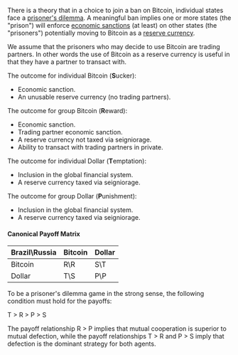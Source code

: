 There is a theory that in a choice to join a ban on Bitcoin, individual states face a [prisoner's dilemma](https://en.wikipedia.org/wiki/Prisoner%27s_dilemma). A meaningful ban implies one or more states (the "prison") will enforce [economic sanctions](https://www.cfr.org/backgrounder/what-are-economic-sanctions) (at least) on other states (the "prisoners") potentially moving to Bitcoin as a [reserve currency](https://en.wikipedia.org/wiki/Reserve_currency).

We assume that the prisoners who may decide to use Bitcoin are trading partners. In other words the use of Bitcoin as a reserve currency is useful in that they have a partner to transact with.

The outcome for individual Bitcoin (**S**ucker):
* Economic sanction.
* An unusable reserve currency (no trading partners).

The outcome for group Bitcoin (**R**eward):
* Economic sanction.
* Trading partner economic sanction.
* A reserve currency not taxed via seigniorage.
* Ability to transact with trading partners in private.

The outcome for individual Dollar (**T**emptation):
* Inclusion in the global financial system.
* A reserve currency taxed via seigniorage.

The outcome for group Dollar (**P**unishment):
* Inclusion in the global financial system.
* A reserve currency taxed via seigniorage.

#### Canonical Payoff Matrix
|Brazil\Russia      |Bitcoin|Dollar  |
|-------------------|-------|--------|
|Bitcoin            |R\R    |S\T     |
|Dollar             |T\S    |P\P     |

To be a prisoner's dilemma game in the strong sense, the following condition must hold for the payoffs:

T > R > P > S

The payoff relationship R > P implies that mutual cooperation is superior to mutual defection, while the payoff relationships T > R and P > S imply that defection is the dominant strategy for both agents.
